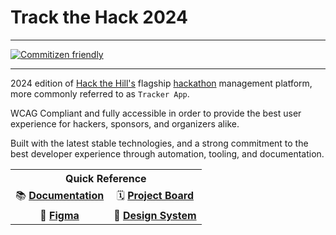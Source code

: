 # Track the Hack 2024
<hr/>

[![Commitizen friendly](https://img.shields.io/badge/commitizen-friendly-brightgreen.svg)](http://commitizen.github.io/cz-cli/)

<hr/>

2024 edition of [Hack the Hill's](https://hackthehill.org/) flagship [hackathon](https://2024.hackthehill.com/) management platform, more commonly referred to as `Tracker App`.

WCAG Compliant and fully accessible in order to provide the best user experience for hackers, sponsors, and organizers alike.

Built with the latest stable technologies, and a strong commitment to the best developer experience through automation, tooling, and documentation.

<table>
  <tr>
    <th colspan="2" style="text-align:center;"><strong>Quick Reference</strong></th>
  </tr>
  <tr>
    <td style="text-align:center;">📚 <strong><a href="https://github.com/HacktheHill/tracker-app-2024/wiki">Documentation</a></strong></td>
    <td style="text-align:center;">🗓️ <strong><a href="https://github.com/orgs/HacktheHill/projects/6/views/1">Project Board</a></strong></td>
  </tr>
  <tr>
    <td style="text-align:center;">💅 <strong><a href="https://www.figma.com/design/Dzki9pxG4BkSfUcQMWDILd/Track-the-Hack-2024?t=rkrFTph33UIbpLnz-1">Figma</a></strong></td>
    <td style="text-align:center;">🌟 <strong><a href="#">Design System</a></strong></td>
  </tr>
</table>
